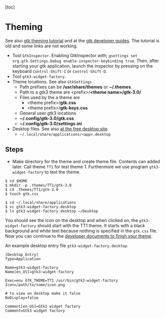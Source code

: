 [toc]

# Theming
See also [gtk theming tutorial][GtkTheming tut] and at the [gtk developer guides][GtkTheming dev]. The tutorial is old and some links are not working.
* Tool `GtkInspector`.
  Enabling GtkInspector with; `gsettings set org.gtk.Settings.Debug enable-inspector-keybinding true`. Then, after starting your gtk application, launch the inspector by pressing on the keyboard `Control-Shift-I` or `Control-Shift-D`.
* Tool `gtk3-widget-factory`.
* Theme locations. See also `GtkSettings`
  * Path prefixes can be **/usr/share/themes** or **~/.themes**.
  * Path to a gtk3 theme are \<prefix>/**\<theme name>/gtk-3.0/**
  * Files used by the a theme are
    * \<theme prefix>/**gtk.css**
    * \<theme prefix>/**gtk-keys.css**
  * General user gtk3 locations
  * **~/.config/gtk-3.0/gtk.css**
  * **~/.config/gtk-3.0/settings.ini**
* Desktop files. See also [at the free desktop site][freedesktop].
  * `~/.local/share/applications/<app>.desktop`

## Steps
* Make directory for the theme and create theme file. Contents can added later. Call theme `TT1` for test theme 1. Furthermore we use program `gtk3-widget-factory` to test the theme.
```
$ cd $HOME
$ mkdir -p .themes/TT1/gtk-3.0
$ cd .themes/TT1/gtk-3.0
$ touch gtk.css

$ cd ~/.local/share/applications
$ vi gtk3-widget-factory.desktop
$ ln gtk3-widget-factory.desktop ~/Desktop
```
  You should see the icon on the desktop and when clicked on, the `gtk3-widget-factory` should start with the TT1 theme. It starts with a black background and white text because nothing is specified in the `gtk.css` file. Now you can continue to the [developer documents to finish your theme][GtkTheming dev].

An example desktop entry file `gtk3-widget-factory.desktop`.
```
[Desktop Entry]
Type=Application

Name=gtk3-widget-factory
Name[en_US]=gtk3-widget-factory

Exec=env GTK_THEME=TT1 /usr/bin/gtk3-widget-factory
Icon=/path/to/some/icon.png

# to view on desktop make it false
NoDisplay=false

Comment[en_US]=Gtk3 widget factory
Comment=Gtk3 widget factory
```

[//]: # (References)

[GtkTheming tut]: https://gtkthemingguide.now.sh/#/
[GtkTheming dev]: https://developer.gnome.org/gtk3/stable/theming.html
[freedesktop]: https://standards.freedesktop.org/desktop-entry-spec/latest/ar01s06.html
[gtk 2to3 migration]: https://developer.gnome.org/gtk3/stable/gtk-migrating-GtkStyleContext.html
